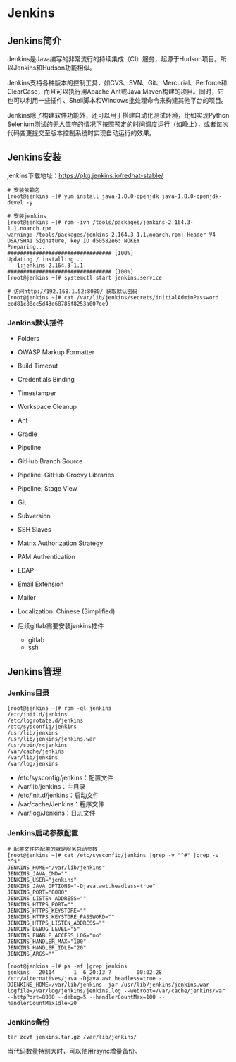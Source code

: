 # Jenkins
## Jenkins简介
Jenkins是Java编写的非常流行的持续集成（CI）服务，起源于Hudson项目。所以Jenkins和Hudson功能相似。

Jenkins支持各种版本的控制工具，如CVS、SVN、Git、Mercurial、Perforce和ClearCase，而且可以执行用Apache Ant或Java Maven构建的项目。同时，它也可以利用一些插件、Shell脚本和Windows批处理命令来构建其他平台的项目。

Jenkins除了构建软件功能外，还可以用于搭建自动化测试环境，比如实现Python Selenium测试的无人值守的情况下按照预定的时间调度运行（如晚上），或者每次代码变更提交至版本控制系统时实现自动运行的效果。

## Jenkins安装
jenkins下载地址：https://pkg.jenkins.io/redhat-stable/
```
# 安装依赖包
[root@jenkins ~]# yum install java-1.8.0-openjdk java-1.8.0-openjdk-devel -y

# 安装jenkins
[root@jenkins ~]# rpm -ivh /tools/packages/jenkins-2.164.3-1.1.noarch.rpm 
warning: /tools/packages/jenkins-2.164.3-1.1.noarch.rpm: Header V4 DSA/SHA1 Signature, key ID d50582e6: NOKEY
Preparing...                          ################################# [100%]
Updating / installing...
   1:jenkins-2.164.3-1.1              ################################# [100%]
[root@jenkins ~]# systemctl start jenkins.service

# 访问http://192.168.1.52:8080/ 获取默认密码
[root@jenkins ~]# cat /var/lib/jenkins/secrets/initialAdminPassword
eed81c88ec5d43e68785f8253a007ee9
```

### Jenkins默认插件
- Folders
- OWASP Markup Formatter
- Build Timeout
- Credentials Binding
- Timestamper
- Workspace Cleanup
- Ant
- Gradle
- Pipeline
- GitHub Branch Source
- Pipeline: GitHub Groovy Libraries
- Pipeline: Stage View
- Git
- Subversion
- SSH Slaves
- Matrix Authorization Strategy
- PAM Authentication
- LDAP
- Email Extension
- Mailer
- Localization: Chinese (Simplified)

- 后续gitlab需要安装jenkins插件
    - gitlab
    - ssh

## Jenkins管理
### Jenkins目录
```
[root@jenkins ~]# rpm -ql jenkins 
/etc/init.d/jenkins
/etc/logrotate.d/jenkins
/etc/sysconfig/jenkins
/usr/lib/jenkins
/usr/lib/jenkins/jenkins.war
/usr/sbin/rcjenkins
/var/cache/jenkins
/var/lib/jenkins
/var/log/jenkins
```
- /etc/sysconfig/jenkins：配置文件
- /var/lib/jenkins：主目录
- /etc/init.d/jenkins：启动文件
- /var/cache/Jenkins：程序文件
- /var/log/Jenkins：日志文件

### Jenkins启动参数配置
```
# 配置文件内配置的就是服务启动参数
[root@jenkins ~]# cat /etc/sysconfig/jenkins |grep -v "^#" |grep -v "^$"
JENKINS_HOME="/var/lib/jenkins"
JENKINS_JAVA_CMD=""
JENKINS_USER="jenkins"
JENKINS_JAVA_OPTIONS="-Djava.awt.headless=true"
JENKINS_PORT="8080"
JENKINS_LISTEN_ADDRESS=""
JENKINS_HTTPS_PORT=""
JENKINS_HTTPS_KEYSTORE=""
JENKINS_HTTPS_KEYSTORE_PASSWORD=""
JENKINS_HTTPS_LISTEN_ADDRESS=""
JENKINS_DEBUG_LEVEL="5"
JENKINS_ENABLE_ACCESS_LOG="no"
JENKINS_HANDLER_MAX="100"
JENKINS_HANDLER_IDLE="20"
JENKINS_ARGS=""

[root@jenkins ~]# ps -ef |grep jenkins
jenkins   20114      1  6 20:13 ?        00:02:28 /etc/alternatives/java -Djava.awt.headless=true -DJENKINS_HOME=/var/lib/jenkins -jar /usr/lib/jenkins/jenkins.war --logfile=/var/log/jenkins/jenkins.log --webroot=/var/cache/jenkins/war --httpPort=8080 --debug=5 --handlerCountMax=100 --handlerCountMaxIdle=20
```

### Jenkins备份
```
tar zcvf jenkins.tar.gz /var/lib/jenkins/
```
当代码数量特别大时，可以使用rsync增量备份。








